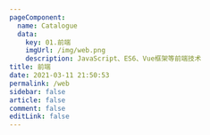 ```yaml
---
pageComponent: 
  name: Catalogue
  data: 
    key: 01.前端
    imgUrl: /img/web.png
    description: JavaScript、ES6、Vue框架等前端技术
title: 前端
date: 2021-03-11 21:50:53
permalink: /web
sidebar: false
article: false
comment: false
editLink: false
---
```


